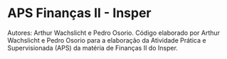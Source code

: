 # APS Finanças II - Insper
Autores: Arthur Wachslicht e Pedro Osorio.
Código elaborado por Arthur Wachslicht e Pedro Osorio para a elaboração da Atividade Prática e Supervisionada (APS) da matéria de Finanças II do Insper. 
